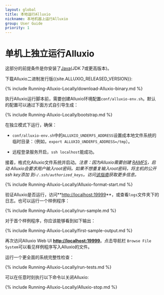 ```yaml
---
layout: global
title: 本地运行Alluxio
nickname: 本地机器上运行Alluxio
group: User Guide
priority: 1
---
```


# 单机上独立运行Alluxio

这部分的前提条件是你安装了[Java](Java-Setup.html)(JDK 7或更高版本)。

下载Alluxio二进制发行版{{site.ALLUXIO_RELEASED_VERSION}}:

{% include Running-Alluxio-Locally/download-Alluxio-binary.md %}

执行Alluxio运行脚本前，需要创建Alluxio环境配置`conf/alluxio-env.sh`。默认的配置可以通过下面方式自引导生成：

{% include Running-Alluxio-Locally/bootstrap.md %}

在独立模式下运行，确保：

* `conf/alluxio-env.sh`中的`ALLUXIO_UNDERFS_ADDRESS`设置成本地文件系统的临时目录：（例如，`export ALLUXIO_UNDERFS_ADDRESS=/tmp`）。

* 远程登录服务开启，`ssh localhost`能成功。

接着，格式化Alluxio文件系统并启动。*注意：因为Alluxio需要创建
[RAMFS](https://www.kernel.org/doc/Documentation/filesystems/ramfs-rootfs-initramfs.txt)，启动
Alluxio会要求用户输入root密码。如果不想重复输入root密码，将主机的公开ssh key添加
到`~/.ssh/authorized_keys`。访问[该指南](http://www.linuxproblem.org/art_9.html)获取更多信息。*

{% include Running-Alluxio-Locally/Alluxio-format-start.md %}

验证Alluxio是否运行，访问**[http://localhost:19999](http://localhost:19999)**，或查看`logs`文件夹下的
日志。也可以运行一个样例程序：

{% include Running-Alluxio-Locally/run-sample.md %}

对于首个样例程序，你应该能够看到如下输出：

{% include Running-Alluxio-Locally/first-sample-output.md %}

再次访问Alluxio Web UI **[http://localhost:19999](http://localhost:19999)**。点击导航栏
`Browse File System`可以看见样例程序写入Alluxio的文件。


运行一个更全面的系统完整性检查：

{% include Running-Alluxio-Locally/run-tests.md %}

可以在任意时刻执行以下命令以关闭Alluxio:

{% include Running-Alluxio-Locally/Alluxio-stop.md %}
